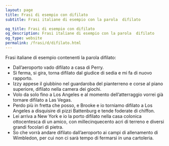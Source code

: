 ```yaml
---
layout: page
title: Frasi di esempio con difilato 
subtitle: Frasi italiane di esempio con la parola  difilato

og_title: Frasi di esempio con difilato 
og_description: Frasi italiane di esempio con la parola  difilato
og_type: website
permalink: /frasi/d/difilato.html
---
```


Frasi italiane di esempio contenenti la parola difilato:


- Dall’aeroporto vado difilato a casa di Perry.
- Si ferma, si gira, torna difilato dal giudice di sedia e mi fa di nuovo rapporto.
- Izzy appese il giubbino nel guardaroba del pianterreno e corse al piano superiore, difilato nella camera dei giochi.
- Volo da solo fino a Los Angeles e al momento dell’atterraggio vorrei già tornare difilato a Las Vegas.
- Perdo più in fretta che posso, e Brooke e io torniamo difilato a Los Angeles a disquisire di pizzi Battenburg e tende foderate di chiffon.
- Lei arriva a New York e io la porto difilato nella casa colonica ottocentesca di un amico, con millecinquecento acri di terreno e diversi grandi focolari di pietra.
- So che vorrà andare difilato dall’aeroporto ai campi di allenamento di Wimbledon, per cui non ci sarà tempo di fermarsi in una cartoleria.
